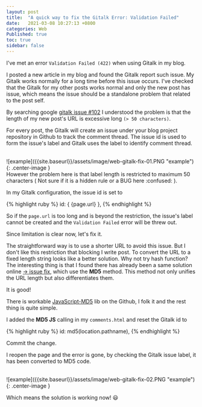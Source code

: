 ```yaml
---
layout: post
title:  "A quick way to fix the Gitalk Error: Validation Failed"
date:   2021-03-08 10:27:13 +0800
categories: Web
Published: true
toc: true
sidebar: false
---
```

I've met an error `Validation Failed (422)` when using Gitalk in my blog. 

I posted a new article in my blog and found the Gitalk report such issue. My Gitalk works normally for a long time before this issue occurs. I've checked that the Gitalk for my other posts works normal and only the new post has issue, which means the issue should be a standalone problem that related to the post self. 

By searching google [gitalk issue #102](https://github.com/gitalk/gitalk/issues/102) I understood the problem is that the length of my new post's URL is excessive long `(> 50 characters)`. 

For every post, the Gitalk will create an issue under your blog project repository in Github to track the comment thread. The issue id is used to form the issue's label and Gitalk uses the label to identify comment thread. 

<br>
![example]({{site.baseurl}}/assets/image/web-gitalk-fix-01.PNG "example"){: .center-image }

<br>
However the problem here is that label length is restricted to maximum 50 characters ( Not sure if it is a hidden rule or a BUG here :confused: ).

In my Gitalk configuration, the issue id is set to 

{% highlight ruby %}
id: { {page.url} },
{% endhighlight %}

So if the `page.url` is too long and is beyond the restriction, the issue's label cannot be created and the `Validation Failed` error will be threw out.

Since limitation is clear now, let's fix it.    <br> 

The straightforward way is to use a shorter URL to avoid this issue. But I don't like this restriction that blocking I write post. To convert the URL to a fixed length string looks like a better solution. Why not try hash function? The interesting thing is that I found there has already been a same solution online [-> issue fix](https://blog.csdn.net/death05/article/details/83618887), which use the **MD5** method. This method not only unifies the URL length but also differentiates them.

It is good! 

There is workable [JavaScript-MD5](https://github.com/blueimp/JavaScript-MD5) lib on the Github, I folk it and the rest thing is quite simple.

I added the **MD5 JS** calling in my `comments.html` and reset the Gitalk id to 

{% highlight ruby %}
id: md5(location.pathname),
{% endhighlight %}

Commit the change. 

I reopen the page and the error is gone, by checking the Gitalk issue label, it has been converted to MD5 code. 

<br>
![example]({{site.baseurl}}/assets/image/web-gitalk-fix-02.PNG "example"){: .center-image }
<br>

Which means the solution is working now! :smiley:



 